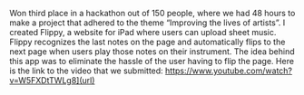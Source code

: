 Won third place in a hackathon out of 150 people, where we had 48 hours to make a project that adhered to the theme “Improving the lives of artists”. I created Flippy, a website for iPad where users can upload sheet music. Flippy recognizes the last notes on the page and automatically flips to the next page when users play those notes on their instrument. The idea behind this app was to eliminate the hassle of the user having to flip the page. Here is the link to the video that we submitted: https://www.youtube.com/watch?v=W5FXDtTWLg8](url)
